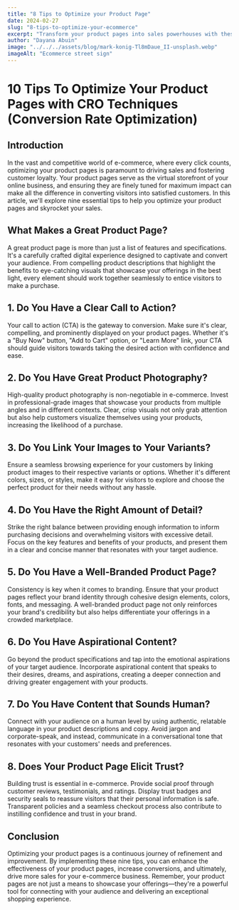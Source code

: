 ```yaml
---
title: "8 Tips to Optimize your Product Page"
date: 2024-02-27
slug: "8-tips-to-optimize-your-ecommerce"
excerpt: "Transform your product pages into sales powerhouses with these 8 essential tips. Elevate your e-commerce game and boost conversions today"
author: "Dayana Abuin"
image: "../../../assets/blog/mark-konig-Tl8mDaue_II-unsplash.webp"
imageAlt: "Ecommerce street sign"
---
```


# 10 Tips To Optimize Your Product Pages with CRO Techniques (Conversion Rate Optimization)

## Introduction

In the vast and competitive world of e-commerce, where every click counts, optimizing your product pages is paramount to driving sales and fostering customer loyalty. Your product pages serve as the virtual storefront of your online business, and ensuring they are finely tuned for maximum impact can make all the difference in converting visitors into satisfied customers. In this article, we'll explore nine essential tips to help you optimize your product pages and skyrocket your sales.

## What Makes a Great Product Page?

A great product page is more than just a list of features and specifications. It's a carefully crafted digital experience designed to captivate and convert your audience. From compelling product descriptions that highlight the benefits to eye-catching visuals that showcase your offerings in the best light, every element should work together seamlessly to entice visitors to make a purchase.

## 1. Do You Have a Clear Call to Action?

Your call to action (CTA) is the gateway to conversion. Make sure it's clear, compelling, and prominently displayed on your product pages. Whether it's a "Buy Now" button, "Add to Cart" option, or "Learn More" link, your CTA should guide visitors towards taking the desired action with confidence and ease.

## 2. Do You Have Great Product Photography?

High-quality product photography is non-negotiable in e-commerce. Invest in professional-grade images that showcase your products from multiple angles and in different contexts. Clear, crisp visuals not only grab attention but also help customers visualize themselves using your products, increasing the likelihood of a purchase.

## 3. Do You Link Your Images to Your Variants?

Ensure a seamless browsing experience for your customers by linking product images to their respective variants or options. Whether it's different colors, sizes, or styles, make it easy for visitors to explore and choose the perfect product for their needs without any hassle.

## 4. Do You Have the Right Amount of Detail?

Strike the right balance between providing enough information to inform purchasing decisions and overwhelming visitors with excessive detail. Focus on the key features and benefits of your products, and present them in a clear and concise manner that resonates with your target audience.

## 5. Do You Have a Well-Branded Product Page?

Consistency is key when it comes to branding. Ensure that your product pages reflect your brand identity through cohesive design elements, colors, fonts, and messaging. A well-branded product page not only reinforces your brand's credibility but also helps differentiate your offerings in a crowded marketplace.

## 6. Do You Have Aspirational Content?

Go beyond the product specifications and tap into the emotional aspirations of your target audience. Incorporate aspirational content that speaks to their desires, dreams, and aspirations, creating a deeper connection and driving greater engagement with your products.

## 7. Do You Have Content that Sounds Human?

Connect with your audience on a human level by using authentic, relatable language in your product descriptions and copy. Avoid jargon and corporate-speak, and instead, communicate in a conversational tone that resonates with your customers' needs and preferences.

## 8. Does Your Product Page Elicit Trust?

Building trust is essential in e-commerce. Provide social proof through customer reviews, testimonials, and ratings. Display trust badges and security seals to reassure visitors that their personal information is safe. Transparent policies and a seamless checkout process also contribute to instilling confidence and trust in your brand.

## Conclusion

Optimizing your product pages is a continuous journey of refinement and improvement. By implementing these nine tips, you can enhance the effectiveness of your product pages, increase conversions, and ultimately, drive more sales for your e-commerce business. Remember, your product pages are not just a means to showcase your offerings—they're a powerful tool for connecting with your audience and delivering an exceptional shopping experience.
